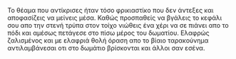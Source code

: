 Το θέαμα που αντίκρισες ήταν τόσο φρικιαστίκο που δεν άντεξες και
αποφασίζεις να μείνεις μέσα. Καθώς προσπαθείς να βγάλεις το
κεφάλι σου απο την στενή τρύπα στον τοίχο νιώθεις ένα χέρι να σε
πιάνει απο το πόδι και αμέσως πετάγεσε στο πίσω μέρος του δωματίου.
Ελαφρώς ζαλισμένος και με ελαφριά θολή όραση απο το βίαιο ταρακούνημα 
αντιλαμβάνεσαι οτι στο δωμάτιο βρίσκονται και άλλοι σαν εσένα. 